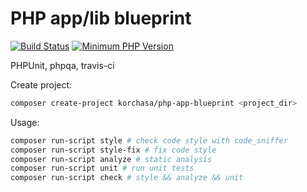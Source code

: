 # PHP app/lib blueprint

[![Build Status](https://travis-ci.org/korchasa/php-app-blueprint.svg?style=flat-square)](https://travis-ci.org/korchasa/php-app-blueprint)
[![Minimum PHP Version](https://img.shields.io/badge/php-%3E%3D%207.0-8892BF.svg?style=flat-square)](https://php.net/)


PHPUnit, phpqa, travis-ci

Create project:
```bash
composer create-project korchasa/php-app-blueprint <project_dir>
```
Usage:
```bash
composer run-script style # check code style with code_sniffer
composer run-script style-fix # fix code style
composer run-script analyze # static analysis
composer run-script unit # run unit tests
composer run-script check # style && analyze && unit
``` 
